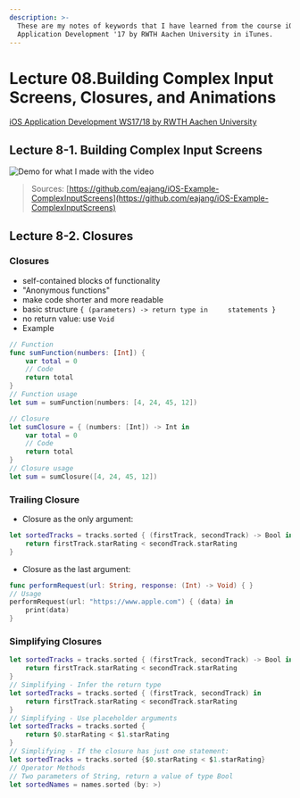 ```yaml
---
description: >-
  These are my notes of keywords that I have learned from the course iOS
  Application Development '17 by RWTH Aachen University in iTunes.
---
```


# Lecture 08.Building Complex Input Screens, Closures, and Animations

 [iOS Application Development WS17/18 by RWTH Aachen University](https://itunes.apple.com/jm/course/ios-application-development-ws17-18/id1288558355)​

## Lecture 8-1. Building Complex Input Screens

![Demo for what I made with the video](../../.gitbook/assets/screencast-2019-09-17-17-14-13.gif)

> Sources: [https://github.com/eajang/iOS-Example-ComplexInputScreens](https://github.com/eajang/iOS-Example-ComplexInputScreens)

## Lecture 8-2. Closures

### Closures

* self-contained blocks of functionality
* "Anonymous functions"
* make code shorter and more readable
* basic structure `{ (parameters) -> return type in     statements }`
* no return value: use `Void`
* Example

```swift
// Function
func sumFunction(numbers: [Int]) {
    var total = 0
    // Code
    return total
}
// Function usage
let sum = sumFunction(numbers: [4, 24, 45, 12])

// Closure
let sumClosure = { (numbers: [Int]) -> Int in
    var total = 0
    // Code
    return total
}
// Closure usage
let sum = sumClosure([4, 24, 45, 12])
```

### Trailing Closure

* Closure as the only argument:

```swift
let sortedTracks = tracks.sorted { (firstTrack, secondTrack) -> Bool in
    return firstTrack.starRating < secondTrack.starRating
}
```

* Closure as the last argument:

```swift
func performRequest(url: String, response: (Int) -> Void) { }
// Usage
performRequest(url: "https://www.apple.com") { (data) in
    print(data)
}
```

### Simplifying Closures

```swift
let sortedTracks = tracks.sorted { (firstTrack, secondTrack) -> Bool in
    return firstTrack.starRating < secondTrack.starRating
}
// Simplifying - Infer the return type
let sortedTracks = tracks.sorted { (firstTrack, secondTrack) in
    return firstTrack.starRating < secondTrack.starRating
}
// Simplifying - Use placeholder arguments
let sortedTracks = tracks.sorted {
    return $0.starRating < $1.starRating
}
// Simplifying - If the closure has just one statement:
let sortedTracks = tracks.sorted {$0.starRating < $1.starRating}
// Operator Methods
// Two parameters of String, return a value of type Bool
let sortedNames = names.sorted (by: >)
```



